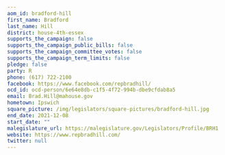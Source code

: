 ```yaml
---
aom_id: bradford-hill
first_name: Bradford
last_name: Hill
district: house-4th-essex
supports_the_campaign: false
supports_the_campaign_public_bills: false
supports_the_campaign_committee_votes: false
supports_the_campaign_term_limits: false
pledge: false
party: R
phone: (617) 722-2100
facebook: https://www.facebook.com/repbradhill/
ocd_id: ocd-person/6e64e8db-c1f5-4f72-994b-dbe9cfdab8a5
email: Brad.Hill@mahouse.gov
hometown: Ipswich
square_picture: /img/legislators/square-pictures/bradford-hill.jpg
end_date: 2021-12-08
start_date: ""
malegislature_url: https://malegislature.gov/Legislators/Profile/BRH1
website: https://www.repbradhill.com/
twitter: null
---
```

